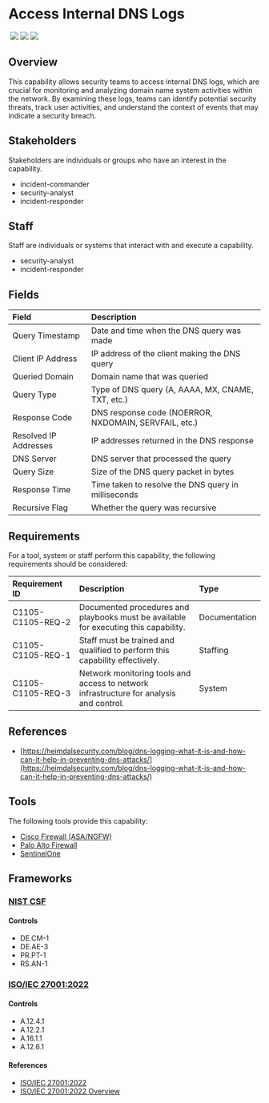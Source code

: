 # Access Internal DNS Logs
&nbsp;![](https://img.shields.io/badge/ID-C1105-blue)&nbsp;![](https://img.shields.io/badge/Phase-Preparation_%28P0001%29-blue)&nbsp;![](https://img.shields.io/badge/Category-Network-blue)
## Overview
This capability allows security teams to access internal DNS logs, which are crucial for monitoring and analyzing domain name system activities within the network. By examining these logs, teams can identify potential security threats, track user activities, and understand the context of events that may indicate a security breach.

## Stakeholders
Stakeholders are individuals or groups who have an interest in the capability.

- incident-commander
- security-analyst
- incident-responder

## Staff
Staff are individuals or systems that interact with and execute a capability.

- security-analyst
- incident-responder

## Fields
| Field | Description |
| :--- | :--- |
| Query Timestamp | Date and time when the DNS query was made |
| Client IP Address | IP address of the client making the DNS query |
| Queried Domain | Domain name that was queried |
| Query Type | Type of DNS query (A, AAAA, MX, CNAME, TXT, etc.) |
| Response Code | DNS response code (NOERROR, NXDOMAIN, SERVFAIL, etc.) |
| Resolved IP Addresses | IP addresses returned in the DNS response |
| DNS Server | DNS server that processed the query |
| Query Size | Size of the DNS query packet in bytes |
| Response Time | Time taken to resolve the DNS query in milliseconds |
| Recursive Flag | Whether the query was recursive |

## Requirements
For a tool, system or staff perform this capability, the following requirements should be considered:

| Requirement ID | Description | Type |
| :--- | :--- | :--- |
| C1105-C1105-REQ-2 | Documented procedures and playbooks must be available for executing this capability. | Documentation|
| C1105-C1105-REQ-1 | Staff must be trained and qualified to perform this capability effectively. | Staffing|
| C1105-C1105-REQ-3 | Network monitoring tools and access to network infrastructure for analysis and control. | System|

## References

- [https://heimdalsecurity.com/blog/dns-logging-what-it-is-and-how-can-it-help-in-preventing-dns-attacks/](https://heimdalsecurity.com/blog/dns-logging-what-it-is-and-how-can-it-help-in-preventing-dns-attacks/)
## Tools
The following tools provide this capability:

- [Cisco Firewall (ASA/NGFW)](../tool/cisco-fw/C1105.md)
- [Palo Alto Firewall](../tool/palo-alto-fw/C1105.md)
- [SentinelOne](../tool/sentinelone/C1105.md)

## Frameworks
### [NIST CSF](../frameworks/F0003.md)

#### Controls

- DE.CM-1 
- DE.AE-3 
- PR.PT-1 
- RS.AN-1 

### [ISO/IEC 27001:2022](../frameworks/F0002.md)

#### Controls

- A.12.4.1 
- A.12.2.1 
- A.16.1.1 
- A.12.6.1 

#### References

- [ISO/IEC 27001:2022](https://www.iso.org/standard/82875.html)
- [ISO/IEC 27001:2022 Overview](https://www.iso.org/isoiec-27001-information-security.html)